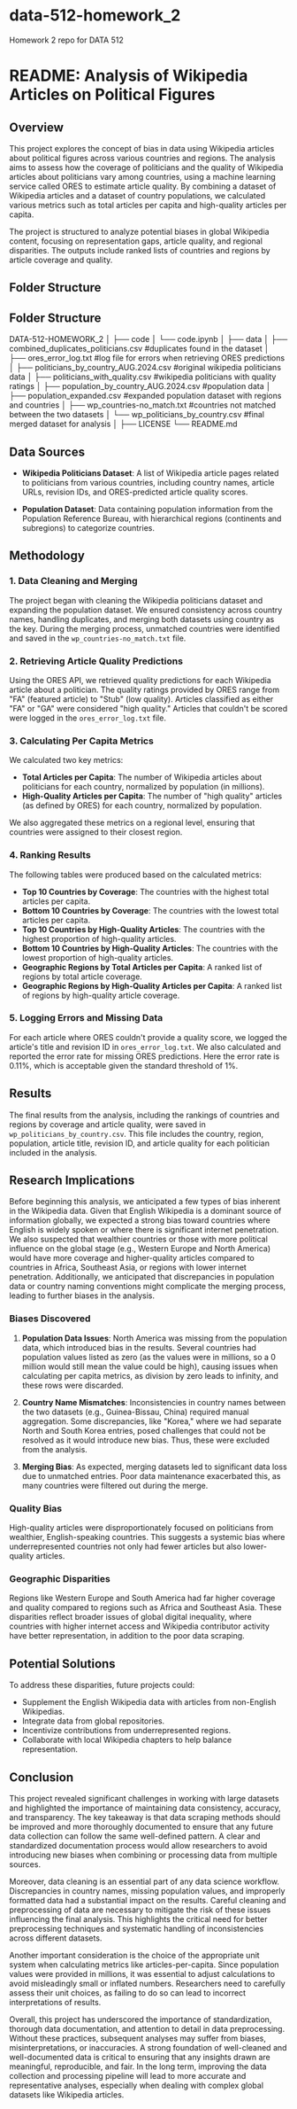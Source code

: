 # data-512-homework_2
Homework 2 repo for DATA 512


# README: Analysis of Wikipedia Articles on Political Figures

## Overview

This project explores the concept of bias in data using Wikipedia articles about political figures across various countries and regions. The analysis aims to assess how the coverage of politicians and the quality of Wikipedia articles about politicians vary among countries, using a machine learning service called ORES to estimate article quality. By combining a dataset of Wikipedia articles and a dataset of country populations, we calculated various metrics such as total articles per capita and high-quality articles per capita.

The project is structured to analyze potential biases in global Wikipedia content, focusing on representation gaps, article quality, and regional disparities. The outputs include ranked lists of countries and regions by article coverage and quality.

## Folder Structure


## Folder Structure

DATA-512-HOMEWORK_2
│
├── code
│   └── code.ipynb
│
├── data
│   ├── combined_duplicates_politicians.csv     #duplicates found in the dataset
│   ├── ores_error_log.txt                      #log file for errors when retrieving ORES predictions
│   ├── politicians_by_country_AUG.2024.csv     #original wikipedia politicians data
│   ├── politicians_with_quality.csv            #wikipedia politicians with quality ratings
│   ├── population_by_country_AUG.2024.csv      #population data
│   ├── population_expanded.csv                 #expanded population dataset with regions and countries
│   ├── wp_countries-no_match.txt               #countries not matched between the two datasets
│   └── wp_politicians_by_country.csv           #final merged dataset for analysis
│
├── LICENSE
└── README.md



## Data Sources

- **Wikipedia Politicians Dataset**: A list of Wikipedia article pages related to politicians from various countries, including country names, article URLs, revision IDs, and ORES-predicted article quality scores.
  
- **Population Dataset**: Data containing population information from the Population Reference Bureau, with hierarchical regions (continents and subregions) to categorize countries.

## Methodology

### 1. Data Cleaning and Merging

The project began with cleaning the Wikipedia politicians dataset and expanding the population dataset. We ensured consistency across country names, handling duplicates, and merging both datasets using country as the key. During the merging process, unmatched countries were identified and saved in the `wp_countries-no_match.txt` file.

### 2. Retrieving Article Quality Predictions

Using the ORES API, we retrieved quality predictions for each Wikipedia article about a politician. The quality ratings provided by ORES range from "FA" (featured article) to "Stub" (low quality). Articles classified as either "FA" or "GA" were considered "high quality." Articles that couldn't be scored were logged in the `ores_error_log.txt` file.

### 3. Calculating Per Capita Metrics

We calculated two key metrics:
- **Total Articles per Capita**: The number of Wikipedia articles about politicians for each country, normalized by population (in millions).
- **High-Quality Articles per Capita**: The number of "high quality" articles (as defined by ORES) for each country, normalized by population.

We also aggregated these metrics on a regional level, ensuring that countries were assigned to their closest region.

### 4. Ranking Results

The following tables were produced based on the calculated metrics:
- **Top 10 Countries by Coverage**: The countries with the highest total articles per capita.
- **Bottom 10 Countries by Coverage**: The countries with the lowest total articles per capita.
- **Top 10 Countries by High-Quality Articles**: The countries with the highest proportion of high-quality articles.
- **Bottom 10 Countries by High-Quality Articles**: The countries with the lowest proportion of high-quality articles.
- **Geographic Regions by Total Articles per Capita**: A ranked list of regions by total article coverage.
- **Geographic Regions by High-Quality Articles per Capita**: A ranked list of regions by high-quality article coverage.

### 5. Logging Errors and Missing Data

For each article where ORES couldn't provide a quality score, we logged the article's title and revision ID in `ores_error_log.txt`. We also calculated and reported the error rate for missing ORES predictions. Here the error rate is 0.11%, which is acceptable given the standard threshold of 1%.

## Results

The final results from the analysis, including the rankings of countries and regions by coverage and article quality, were saved in `wp_politicians_by_country.csv`. This file includes the country, region, population, article title, revision ID, and article quality for each politician included in the analysis.

## Research Implications

Before beginning this analysis, we anticipated a few types of bias inherent in the Wikipedia data. Given that English Wikipedia is a dominant source of information globally, we expected a strong bias toward countries where English is widely spoken or where there is significant internet penetration. We also suspected that wealthier countries or those with more political influence on the global stage (e.g., Western Europe and North America) would have more coverage and higher-quality articles compared to countries in Africa, Southeast Asia, or regions with lower internet penetration. Additionally, we anticipated that discrepancies in population data or country naming conventions might complicate the merging process, leading to further biases in the analysis.

### Biases Discovered

1. **Population Data Issues**: North America was missing from the population data, which introduced bias in the results. Several countries had population values listed as zero (as the values were in millions, so a 0 million would still mean the value could be high), causing issues when calculating per capita metrics, as division by zero leads to infinity, and these rows were discarded.
   
2. **Country Name Mismatches**: Inconsistencies in country names between the two datasets (e.g., Guinea-Bissau, China) required manual aggregation. Some discrepancies, like "Korea," where we had separate North and South Korea entries, posed challenges that could not be resolved as it would introduce new bias. Thus, these were excluded from the analysis.

3. **Merging Bias**: As expected, merging datasets led to significant data loss due to unmatched entries. Poor data maintenance exacerbated this, as many countries were filtered out during the merge.

### Quality Bias

High-quality articles were disproportionately focused on politicians from wealthier, English-speaking countries. This suggests a systemic bias where underrepresented countries not only had fewer articles but also lower-quality articles.

### Geographic Disparities

Regions like Western Europe and South America had far higher coverage and quality compared to regions such as Africa and Southeast Asia. These disparities reflect broader issues of global digital inequality, where countries with higher internet access and Wikipedia contributor activity have better representation, in addition to the poor data scraping.

## Potential Solutions

To address these disparities, future projects could:
- Supplement the English Wikipedia data with articles from non-English Wikipedias.
- Integrate data from global repositories.
- Incentivize contributions from underrepresented regions.
- Collaborate with local Wikipedia chapters to help balance representation.

## Conclusion

This project revealed significant challenges in working with large datasets and highlighted the importance of maintaining data consistency, accuracy, and transparency. The key takeaway is that data scraping methods should be improved and more thoroughly documented to ensure that any future data collection can follow the same well-defined pattern. A clear and standardized documentation process would allow researchers to avoid introducing new biases when combining or processing data from multiple sources.

Moreover, data cleaning is an essential part of any data science workflow. Discrepancies in country names, missing population values, and improperly formatted data had a substantial impact on the results. Careful cleaning and preprocessing of data are necessary to mitigate the risk of these issues influencing the final analysis. This highlights the critical need for better preprocessing techniques and systematic handling of inconsistencies across different datasets.

Another important consideration is the choice of the appropriate unit system when calculating metrics like articles-per-capita. Since population values were provided in millions, it was essential to adjust calculations to avoid misleadingly small or inflated numbers. Researchers need to carefully assess their unit choices, as failing to do so can lead to incorrect interpretations of results.

Overall, this project has underscored the importance of standardization, thorough data documentation, and attention to detail in data preprocessing. Without these practices, subsequent analyses may suffer from biases, misinterpretations, or inaccuracies. A strong foundation of well-cleaned and well-documented data is critical to ensuring that any insights drawn are meaningful, reproducible, and fair. In the long term, improving the data collection and processing pipeline will lead to more accurate and representative analyses, especially when dealing with complex global datasets like Wikipedia articles.

